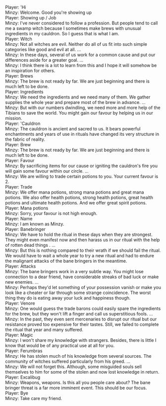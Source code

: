 Player: 'Hi  
Minzy: Welcome. Good you're showing up  
Player: Showing up / Job  
Minzy: I've never considered to follow a profession. But people tend to call me a swamp witch because I sometimes make brews with unusual ingredients in my cauldron. So I guess that is what I am.  
Player: Witch  
Minzy: Not all witches are evil. Neither do all of us fit into such simple categories like good and evil at all. ...  
Minzy: In these days, several of us work for a common cause and put our differences aside for a greater goal. ...  
Minzy: I think there is a lot to learn from this and I hope it will somehow be an inspiration for others.  
Player: Brews  
Minzy: The brew is not ready by far. We are just beginning and there is much left to be done.  
Player: Ingredients  
Minzy: We need the ingredients and we need many of them. We gather supplies the whole year and prepare most of the brew in advance. ...  
Minzy: But with our numbers dwindling, we need more and more help of the Tibians to save the world. You might gain our favour by helping us in our mission.  
Player: 'Cauldron  
Minzy: The cauldron is ancient and sacred to us. It bears powerful enchantments and years of use in rituals have changed its very structure in the fabric of reality.  
Player: Brew  
Minzy: The brew is not ready by far. We are just beginning and there is much left to be done.  
Player: Favour  
Minzy: By sacrificing items for our cause or igniting the cauldron's fire you will gain some favour within our circle. ...  
Minzy: We are willing to trade certain potions to you. Your current favour is 2.  
Player: Trade  
Minzy: We offer mana potions, strong mana potions and great mana potions. We also offer health potions, strong health potions, great health potions and ultimate health potions. And we offer great spirit potions.  
Player: Mana potions  
Minzy: Sorry, your favour is not high enough.  
Player: Name  
Minzy: I am known as Minzy.  
Player: Banebringer  
Minzy: We have to hold the ritual in these days when they are strongest. They might even manifest now and then harass us in our ritual with the help of rotten dead things . ...  
Minzy: But this is nothing compared to their wrath if we should fail the ritual. We would have to wait a whole year to try a new ritual and had to endure the malignant attacks of the bane bringers in the meantime.  
Player: Attacks  
Minzy: The bane bringers work in a very subtle way. You might lose connection to a dear friend, have considerable streaks of bad luck or make new enemies. ...  
Minzy: Perhaps they'd let something of your possession vanish or make you look like a cheater or liar through some strange coincidence. The worst thing they do is eating away your luck and happiness though.  
Player: Venore  
Minzy: One would guess the trade barons could easily spare the ingredients for the brew, but they won't lift a finger and call us superstitious fools. ...  
Minzy: In the past, they even sent mercenaries to disrupt our ritual but our resistance proved too expensive for their tastes. Still, we failed to complete the ritual that year and many suffered.  
Player: Magic  
Minzy: I won't share my knowledge with strangers. Besides, there is little I know that would be of any practical use at all for you.  
Player: Ferumbras  
Minzy: He has stolen much of his knowledge from several sources. The community of witches suffered particularly from his greed. ...  
Minzy: We will not forget this. Although, some misguided souls sell themselves to him for some of the stolen and now lost knowledge in return.  
Player: Excalibug  
Minzy: Weapons, weapons. Is this all you people care about? The bane bringer threat is a far more imminent event. This should be our focus.  
Player: Bye  
Minzy: Take care my friend.  
